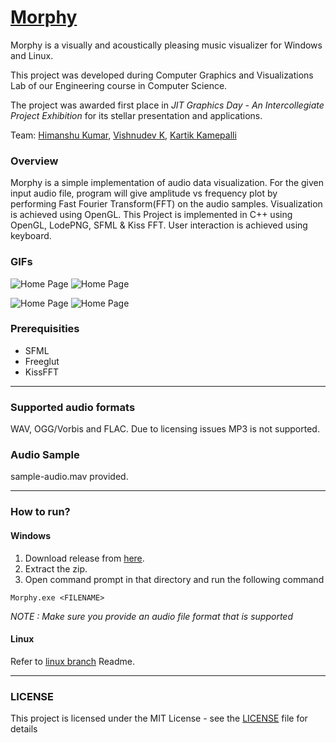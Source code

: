 # [Morphy](https://kartik4042.github.io/Morphy-Music-Visualizer/)

Morphy is a visually and acoustically pleasing music visualizer for Windows and Linux. 

This project was developed during Computer Graphics and Visualizations Lab of our Engineering course in Computer Science.

The project was awarded first place in _JIT Graphics Day - An Intercollegiate Project Exhibition_ for its stellar presentation and applications.

Team: [Himanshu Kumar](https://github.com/Himanshu4746), [Vishnudev K](https://github.com/vishnu-dev), [Kartik Kamepalli](https://github.com/kartik4042)

### Overview
Morphy is a simple implementation of audio data visualization. For the given input audio file, program will give amplitude vs frequency plot by performing Fast Fourier Transform(FFT) on the audio samples. Visualization is achieved using OpenGL. This Project is implemented in C++ using OpenGL, LodePNG, SFML & Kiss FFT. User interaction is achieved using keyboard.

### GIFs
![Home Page](/assets/bars.gif)   ![Home Page](/assets/circle3d-2.gif)

![Home Page](/assets/color-pentagon.gif)   ![Home Page](/assets/particle-circle.gif)

### Prerequisities
* SFML
* Freeglut
* KissFFT

***

### Supported audio formats
WAV, OGG/Vorbis and FLAC. Due to licensing issues MP3 is not supported.

### Audio Sample
sample-audio.mav provided.

***

### How to run?
#### Windows
1. Download release from [here](https://github.com/vishnu-dev/Morphy/releases/latest).
2. Extract the zip.
3. Open command prompt in that directory and run the following command
```batch
Morphy.exe <FILENAME>
```
_NOTE : Make sure you provide an audio file format that is supported_ 
#### Linux
Refer to [linux branch](https://github.com/vishnu-dev/Morphy-Music-Visualizer/tree/linux) Readme.
***

### LICENSE
This project is licensed under the MIT License - see the [LICENSE](LICENSE) file for details

